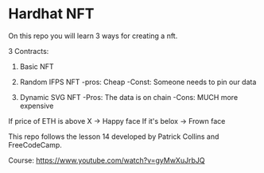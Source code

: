 # Hardhat NFT

On this repo you will learn 3 ways for creating a nft.

3 Contracts:

1. Basic NFT
2. Random IFPS NFT
-pros: Cheap
-Const: Someone needs to pin our data

3. Dynamic SVG NFT
-Pros: The data is on chain
-Cons: MUCH more expensive

If price of ETH is above X -> Happy face
If it's belox -> Frown face

This repo follows the lesson 14 developed by Patrick Collins and FreeCodeCamp.

Course: https://www.youtube.com/watch?v=gyMwXuJrbJQ